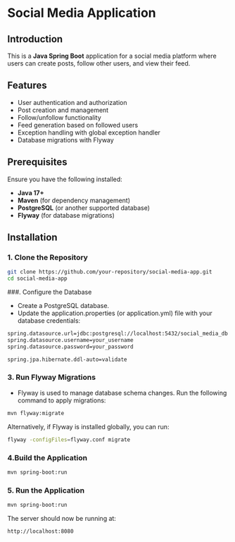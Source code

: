 # Social Media Application

## Introduction
This is a **Java Spring Boot** application for a social media platform where users can create posts, follow other users, and view their feed.

## Features
- User authentication and authorization
- Post creation and management
- Follow/unfollow functionality
- Feed generation based on followed users
- Exception handling with global exception handler
- Database migrations with Flyway

## Prerequisites
Ensure you have the following installed:
- **Java 17+**
- **Maven** (for dependency management)
- **PostgreSQL** (or another supported database)
- **Flyway** (for database migrations)

## Installation

### 1. Clone the Repository
```sh
git clone https://github.com/your-repository/social-media-app.git
cd social-media-app
```

###. Configure the Database
- Create a PostgreSQL database.
- Update the application.properties (or application.yml) file with your database credentials:
```sh
spring.datasource.url=jdbc:postgresql://localhost:5432/social_media_db
spring.datasource.username=your_username
spring.datasource.password=your_password

spring.jpa.hibernate.ddl-auto=validate
```

### 3. Run Flyway Migrations
- Flyway is used to manage database schema changes. Run the following command to apply migrations:
```sh
mvn flyway:migrate
```
Alternatively, if Flyway is installed globally, you can run:
```sh
flyway -configFiles=flyway.conf migrate
```

### 4.Build the Application
```sh
mvn spring-boot:run
```

### 5. Run the Application
```sh
mvn spring-boot:run
```
The server should now be running at:
```sh
http://localhost:8080
```
